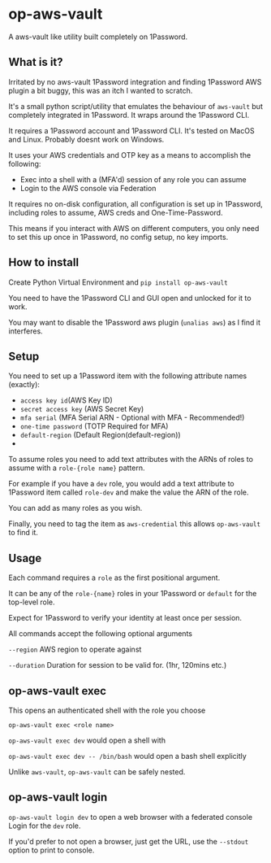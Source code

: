 # op-aws-vault

A aws-vault like utility built completely on 1Password.

## What is it?

Irritated by no aws-vault 1Password integration and finding 1Password AWS plugin a bit buggy, this was an itch I wanted to scratch.

It's a small python script/utility that emulates the behaviour of `aws-vault` but completely integrated in 1Password. It wraps around the 1Password CLI.

It requires a 1Password account and 1Password CLI. It's tested on MacOS and Linux. Probably doesnt work on Windows.

It uses your AWS credentials and OTP key as a means to accomplish the following:

* Exec into a shell with a (MFA'd) session of any role you can assume
* Login to the AWS console via Federation


It requires no on-disk configuration, all configuration is set up in 1Password, including roles to assume, AWS creds and One-Time-Password.

This means if you interact with AWS on different computers, you only need to set this up once in 1Password, no config setup, no key imports.


## How to install

Create Python Virtual Environment and `pip install op-aws-vault`

You need to have the 1Password CLI and GUI open and unlocked for it to work.

You may want to disable the 1Password aws plugin (`unalias aws`) as I find it interferes.
## Setup

You need to set up a 1Password item with the following attribute names (exactly):

* `access key id`(AWS Key ID)
* `secret access key` (AWS Secret Key)
* `mfa serial` (MFA Serial ARN - Optional with MFA - Recommended!)
* `one-time password` (TOTP Required for MFA)
* `default-region` (Default Region(default-region))
* 
To assume roles you need to add text attributes with the ARNs of roles to assume with a `role-{role name}` pattern.

For example if you have a `dev` role, you would add a text attribute to 1Password item called `role-dev` and make the value the ARN of the role.

You can add as many roles as you wish.

Finally, you need to tag the item as `aws-credential` this allows `op-aws-vault` to find it.

## Usage

Each command requires a `role` as the first positional argument.

It can be any of the `role-{name}` roles in your 1Password or `default` for the top-level role.

Expect for 1Password to verify your identity at least once per session.

All commands accept the following optional arguments

`--region` AWS region to operate against

`--duration` Duration for session to be valid for. (1hr, 120mins etc.)



## op-aws-vault exec

This opens an authenticated shell with the role you choose

`op-aws-vault exec <role name>`

`op-aws-vault exec dev` would open a shell with

`op-aws-vault exec dev -- /bin/bash` would open a bash shell explicitly

Unlike `aws-vault`, `op-aws-vault` can be safely nested.



## op-aws-vault login

`op-aws-vault login dev` to open a web browser with a federated console Login for the `dev` role.

If you'd prefer to not open a browser, just get the URL, use the `--stdout` option to print to console.




